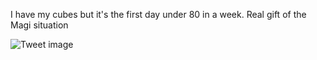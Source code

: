 I have my cubes but it's the first day under 80 in a week. Real gift of the Magi situation


![Tweet image](/asset/crosspoast/GSicGK_bkAA0-H_.jpg)

